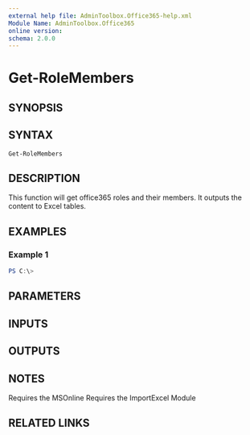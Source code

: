 ```yaml
---
external help file: AdminToolbox.Office365-help.xml
Module Name: AdminToolbox.Office365
online version:
schema: 2.0.0
---
```


# Get-RoleMembers

## SYNOPSIS

## SYNTAX

```
Get-RoleMembers
```

## DESCRIPTION
This function will get office365 roles and their members.
It outputs the content to Excel tables.

## EXAMPLES

### Example 1
```powershell
PS C:\> 
```



## PARAMETERS

## INPUTS

## OUTPUTS

## NOTES
Requires the MSOnline
Requires the ImportExcel Module

## RELATED LINKS
